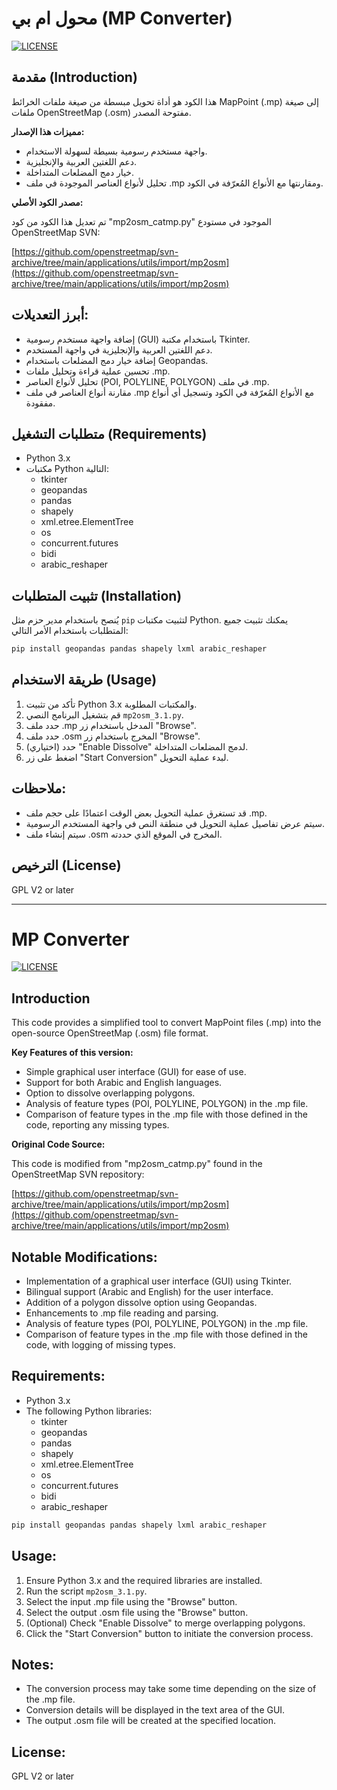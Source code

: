 # محول ام بي (MP Converter)

[![LICENSE](https://img.shields.io/badge/license-GPL%20V2%20or%20later-green)](https://www.gnu.org/licenses/old-licenses/gpl-2.0.en.html)

## مقدمة (Introduction)

هذا الكود هو أداة تحويل مبسطة من صيغة ملفات الخرائط MapPoint (.mp) إلى صيغة ملفات OpenStreetMap (.osm) مفتوحة المصدر. 

**مميزات هذا الإصدار:**

* واجهة مستخدم رسومية بسيطة لسهولة الاستخدام.
* دعم اللغتين العربية والإنجليزية.
* خيار دمج المضلعات المتداخلة.
* تحليل لأنواع العناصر الموجودة في ملف .mp ومقارنتها مع الأنواع المُعرّفة في الكود.

**مصدر الكود الأصلي:**

تم تعديل هذا الكود من كود "mp2osm_catmp.py" الموجود في مستودع OpenStreetMap SVN:

[https://github.com/openstreetmap/svn-archive/tree/main/applications/utils/import/mp2osm](https://github.com/openstreetmap/svn-archive/tree/main/applications/utils/import/mp2osm)

## أبرز التعديلات:

* إضافة واجهة مستخدم رسومية (GUI) باستخدام مكتبة Tkinter.
* دعم اللغتين العربية والإنجليزية في واجهة المستخدم.
* إضافة خيار دمج المضلعات باستخدام Geopandas.
* تحسين عملية قراءة وتحليل ملفات .mp.
* تحليل لأنواع العناصر (POI, POLYLINE, POLYGON) في ملف .mp.
* مقارنة أنواع العناصر في ملف .mp مع الأنواع المُعرّفة في الكود وتسجيل أي أنواع مفقودة.

## متطلبات التشغيل (Requirements)

* Python 3.x
* مكتبات Python التالية:
    * tkinter
    * geopandas
    * pandas
    * shapely
    * xml.etree.ElementTree
    * os
    * concurrent.futures
    * bidi
    * arabic_reshaper
##  تثبيت المتطلبات (Installation)

 يُنصح باستخدام مدير حزم مثل `pip` لتثبيت مكتبات Python. يمكنك تثبيت جميع المتطلبات باستخدام الأمر التالي:

 ```bash
 pip install geopandas pandas shapely lxml arabic_reshaper
```
## طريقة الاستخدام (Usage)

1.  تأكد من تثبيت Python 3.x والمكتبات المطلوبة.
2.  قم بتشغيل البرنامج النصي `mp2osm_3.1.py`.
3.  حدد ملف .mp المدخل باستخدام زر "Browse".
4.  حدد ملف .osm المخرج باستخدام زر "Browse".
5.  (اختياري) حدد "Enable Dissolve" لدمج المضلعات المتداخلة.
6.  اضغط على زر "Start Conversion" لبدء عملية التحويل.

## ملاحظات:

* قد تستغرق عملية التحويل بعض الوقت اعتمادًا على حجم ملف .mp.
* سيتم عرض تفاصيل عملية التحويل في منطقة النص في واجهة المستخدم الرسومية.
* سيتم إنشاء ملف .osm المخرج في الموقع الذي حددته.

## الترخيص (License)

GPL V2 or later

---

# MP Converter

[![LICENSE](https://img.shields.io/badge/license-GPL%20V2%20or%20later-green)](https://www.gnu.org/licenses/old-licenses/gpl-2.0.en.html)

## Introduction

This code provides a simplified tool to convert MapPoint files (.mp) into the open-source OpenStreetMap (.osm) file format.

**Key Features of this version:**

* Simple graphical user interface (GUI) for ease of use.
* Support for both Arabic and English languages.
* Option to dissolve overlapping polygons.
* Analysis of feature types (POI, POLYLINE, POLYGON) in the .mp file.
* Comparison of feature types in the .mp file with those defined in the code, reporting any missing types.

**Original Code Source:**

This code is modified from "mp2osm_catmp.py" found in the OpenStreetMap SVN repository:

[https://github.com/openstreetmap/svn-archive/tree/main/applications/utils/import/mp2osm](https://github.com/openstreetmap/svn-archive/tree/main/applications/utils/import/mp2osm)

## Notable Modifications:

* Implementation of a graphical user interface (GUI) using Tkinter.
* Bilingual support (Arabic and English) for the user interface.
* Addition of a polygon dissolve option using Geopandas.
* Enhancements to .mp file reading and parsing.
* Analysis of feature types (POI, POLYLINE, POLYGON) in the .mp file.
* Comparison of feature types in the .mp file with those defined in the code, with logging of missing types.

## Requirements:

* Python 3.x
* The following Python libraries:
    * tkinter
    * geopandas
    * pandas
    * shapely
    * xml.etree.ElementTree
    * os
    * concurrent.futures
    * bidi
    * arabic_reshaper
 
 ```bash
 pip install geopandas pandas shapely lxml arabic_reshaper
 ```

## Usage:

1.  Ensure Python 3.x and the required libraries are installed.
2.  Run the script `mp2osm_3.1.py`.
3.  Select the input .mp file using the "Browse" button.
4.  Select the output .osm file using the "Browse" button.
5.  (Optional) Check "Enable Dissolve" to merge overlapping polygons.
6.  Click the "Start Conversion" button to initiate the conversion process.

## Notes:

* The conversion process may take some time depending on the size of the .mp file.
* Conversion details will be displayed in the text area of the GUI.
* The output .osm file will be created at the specified location.

## License:

GPL V2 or later
